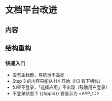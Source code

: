 # 文档平台改进

## 内容

## 结构重构

### 快速入门

- 没有主标题，导航也不高亮
- Step 3 的内容只能从 H4 开始（H3 有下横线）
- 如果不登录，「选择应用」不出现（鼓励用户登录）
- 不登录状态下 {{AppId}} 要显示为 <APP_ID>


